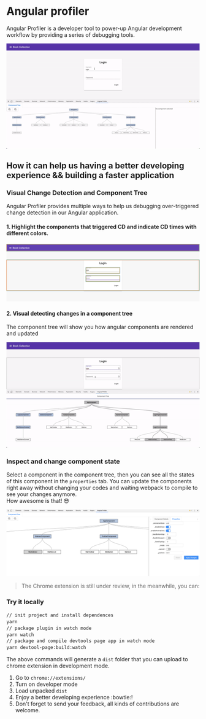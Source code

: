 # Angular profiler

Angular Profiler is a developer tool to power-up Angular development workflow by providing a series of debugging tools.

![](./img/ng-profiler.gif)

## How it can help us having a better developing experience && building a faster application

### Visual Change Detection and Component Tree
Angular Profiler provides multiple ways to help us debugging over-triggered change detection in our Angular application.

#### 1. Highlight the components that triggered CD and indicate CD times with different colors.
 
![](./img/highlight.png)

#### 2. Visual detecting changes in a component tree  
The component tree will show you how angular components are rendered and updated

![](./img/component-tree.gif)

### Inspect and change component state
Select a component in the component tree, then you can see all the states of this component in the `properties` tab.
You can update the components right away without changing your codes and waiting webpack to compile to see your changes anymore.  
How awesome is that! :sunglasses:

![](./img/state.png)

> The Chrome extension is still under review, in the meanwhile, you can:
### Try it locally

```bash
// init project and install dependences
yarn
// package plugin in watch mode
yarn watch
// package and compile devtools page app in watch mode
yarn devtool-page:build:watch
```
The above commands will generate a `dist` folder that you can upload to chrome extension in development mode.
1. Go to `chrome://extensions/`
2. Turn on developer mode
3. Load unpacked `dist`
4. Enjoy a better developing experience :bowtie:!
5. Don't forget to send your feedback, all kinds of contributions are welcome.